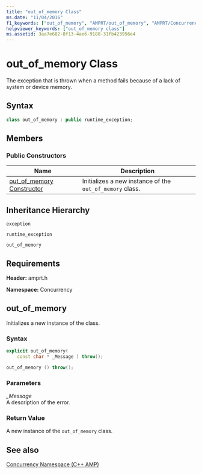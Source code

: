```yaml
---
title: "out_of_memory Class"
ms.date: "11/04/2016"
f1_keywords: ["out_of_memory", "AMPRT/out_of_memory", "AMPRT/Concurrency::out_of_memory::out_of_memory"]
helpviewer_keywords: ["out_of_memory class"]
ms.assetid: 3aa7e682-8f13-4ae6-9188-31fb423956e4
---
```

# out_of_memory Class

The exception that is thrown when a method fails because of a lack of system or device memory.

## Syntax

```cpp
class out_of_memory : public runtime_exception;
```

## Members

### Public Constructors

|Name|Description|
|----------|-----------------|
|[out_of_memory Constructor](#ctor)|Initializes a new instance of the `out_of_memory` class.|

## Inheritance Hierarchy

`exception`

`runtime_exception`

`out_of_memory`

## Requirements

**Header:** amprt.h

**Namespace:** Concurrency
## <a name="ctor"></a> out_of_memory

Initializes a new instance of the class.

### Syntax

```cpp
explicit out_of_memory(
    const char * _Message ) throw();

out_of_memory () throw();
```

### Parameters

*_Message*<br/>
A description of the error.

### Return Value

A new instance of the `out_of_memory` class.

## See also

[Concurrency Namespace (C++ AMP)](concurrency-namespace-cpp-amp.md)
